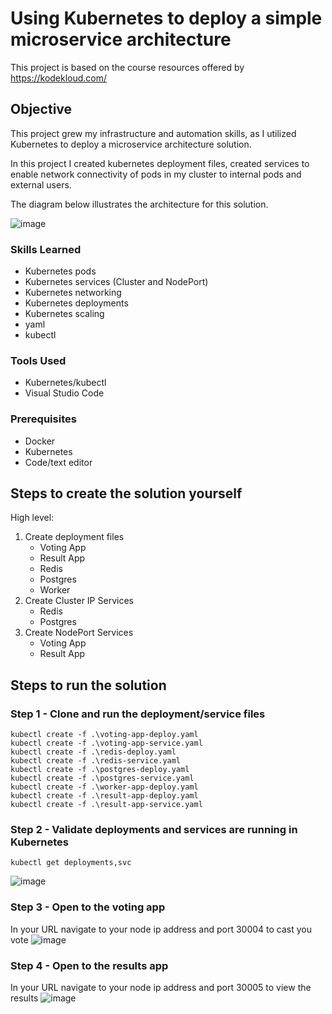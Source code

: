 # Using Kubernetes to deploy a simple microservice architecture
This project is based on the course resources offered by https://kodekloud.com/

## Objective
This project grew my infrastructure and automation skills, as I utilized Kubernetes to deploy a microservice architecture solution.

In this project I created kubernetes deployment files, created services to enable network connectivity of pods in my cluster to internal pods and external users.

The diagram below illustrates the architecture for this solution.

![image](https://github.com/user-attachments/assets/419bbe27-c9b9-40d4-ad1a-141a83f8e91b)



### Skills Learned

- Kubernetes pods
- Kubernetes services (Cluster and NodePort)
- Kubernetes networking
- Kubernetes deployments
- Kubernetes scaling
- yaml
- kubectl

### Tools Used

- Kubernetes/kubectl
- Visual Studio Code

### Prerequisites 
- Docker
- Kubernetes
- Code/text editor

## Steps to create the solution yourself
High level:
1. Create deployment files
   - Voting App
   - Result App
   - Redis
   - Postgres
   - Worker
2. Create Cluster IP Services
   - Redis
   - Postgres
3. Create NodePort Services
   - Voting App
   - Result App

## Steps to run the solution
### Step 1 - Clone and run the deployment/service files
```
kubectl create -f .\voting-app-deploy.yaml
kubectl create -f .\voting-app-service.yaml
kubectl create -f .\redis-deploy.yaml
kubectl create -f .\redis-service.yaml
kubectl create -f .\postgres-deploy.yaml
kubectl create -f .\postgres-service.yaml
kubectl create -f .\worker-app-deploy.yaml 
kubectl create -f .\result-app-deploy.yaml
kubectl create -f .\result-app-service.yaml
```

### Step 2 - Validate deployments and services are running in Kubernetes
```
kubectl get deployments,svc 
```
![image](https://github.com/user-attachments/assets/2ab79096-58e3-4ab4-b0a8-ce7a555bd69f)


### Step 3 - Open to the voting app
In your URL navigate to your node ip address and port 30004 to cast you vote
![image](https://github.com/user-attachments/assets/ca900814-c7a9-4a20-aa14-29e4db696d7b)

### Step 4 - Open to the results app
In your URL navigate to your node ip address and port 30005 to view the results
![image](https://github.com/user-attachments/assets/003f58a9-f14f-47f8-8ed6-bd825b16132a)

